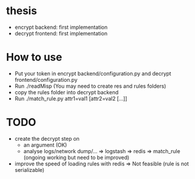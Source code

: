 # thesis
- encrypt backend: first implementation
- decrypt frontend: first implementation

# How to use
- Put your token in encrypt backend/configuration.py and decrypt frontend/configuration.py
- Run ./readMisp (You may need to create res and rules folders)
- copy the rules folder into decrypt backend
- Run ./match_rule.py attr1=val1 [attr2=val2 [...]]

# TODO
- create the decrypt step on 
	- an argument (OK)
	- analyse logs/network dump/... => logstash => redis => match_rule (ongoing working but need to be improved)
- improve the speed of loading rules with redis 
	=> Not feasible (rule is not serializable)
